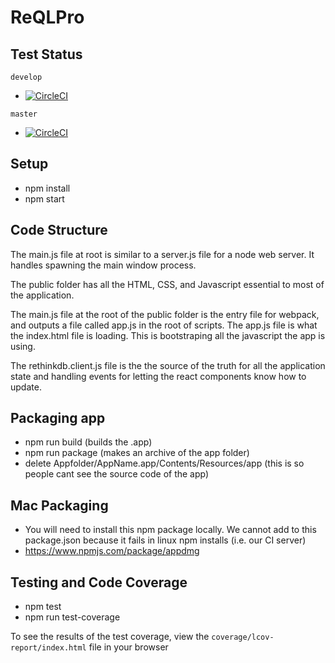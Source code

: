 # ReQLPro

## Test Status

`develop`  
- [![CircleCI](https://circleci.com/gh/codehangar/reqlpro/tree/develop.svg?style=shield&circle-token=1e39f63fbc10770fa2ae80e841f43faf5f39f59b)](https://circleci.com/gh/codehangar/reqlpro/tree/develop)

`master`
- [![CircleCI](https://circleci.com/gh/codehangar/reqlpro/tree/master.svg?style=shield&circle-token=1e39f63fbc10770fa2ae80e841f43faf5f39f59b)](https://circleci.com/gh/codehangar/reqlpro/tree/master) 

## Setup

- npm install
- npm start

## Code Structure

The main.js file at root is similar to a server.js file for a node web server. It handles spawning the main window process.

The public folder has all the HTML, CSS, and Javascript essential to most of the application.

The main.js file at the root of the public folder is the entry file for webpack, and outputs a file called app.js in the root of scripts. The app.js file is what the index.html file is loading. This is bootstraping all the javascript the app is using.

The rethinkdb.client.js file is the the source of the truth for all the application state and handling events for letting the react components know how to update.

## Packaging app

- npm run build (builds the .app)
- npm run package (makes an archive of the app folder)
- delete Appfolder/AppName.app/Contents/Resources/app (this is so people cant see the source code of the app)

## Mac Packaging
- You will need to install this npm package locally. We cannot add to this package.json because it fails in linux npm installs (i.e. our CI server)
- https://www.npmjs.com/package/appdmg

## Testing and Code Coverage
- npm test
- npm run test-coverage

To see the results of the test coverage, view the `coverage/lcov-report/index.html` file in your browser

